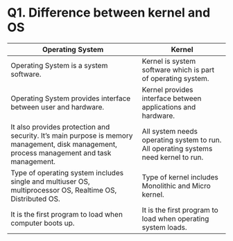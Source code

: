 # Q1. Difference between kernel and OS 

| Operating System |	Kernel|
|----|----|
|Operating System is a system software.|	Kernel is system software which is part of operating system.|
|Operating System provides interface between user and hardware.|	Kernel provides interface between applications and hardware.|
|It also provides protection and security.	It’s main purpose is memory management, disk management, process management and task management.|All system needs operating system to run.	All operating systems need kernel to run.|
|Type of operating system includes single and multiuser OS, multiprocessor OS, Realtime OS, Distributed OS.|	Type of kernel includes Monolithic and Micro kernel.|
|It is the first program to load when computer boots up.	|It is the first program to load when operating system loads.|


